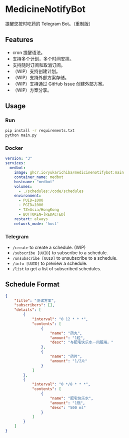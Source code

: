 # MedicineNotifyBot

提醒您按时吃药的 Telegram Bot。（重制版）

## Features

- cron 提醒语法。
- 支持多个计划，多个时间安排。
- 支持随时订阅和取消订阅。
- （WIP）支持创建计划。
- （WIP）支持外部方案存储。
- （WIP）支持通过 GitHub Issue 创建外部方案。
- （WIP）方案分享。

## Usage

### Run

```bash
pip install -r requirements.txt
python main.py
```

### Docker

```yaml
version: "3"
services:
  medbot:
    image: ghcr.io/yukarichiba/medicinenotifybot:main
    container_name: medbot
    hostname: "medbot"
    volumes:
      - ./schedules:/code/schedules
    environment:
      - PUID=1000
      - PGID=1000
      - TZ=Asia/HongKong
      - BOTTOKEN=[REDACTED]
    restart: always
    network_mode: 'host'
```

### Telegram

- `/create` to create a schedule. (WIP)
- `/subscribe [UUID]` to subscribe to a schedule.
- `/unsubscribe [UUID]` to unsubscribe to a schedule.
- `/info [UUID]` to preview a schedule.
- `/list` to get a list of subscribed schedules.

## Schedule Format

```json
{
    "title": "测试方案",
    "subscribers": [],
    "details": [
        {
            "interval": "0 12 * * *",
            "contents": [
                {
                    "name": "药丸",
                    "amount": "1粒",
                    "desc": "与肥宅快乐水一同服用。"
                },
                {
                    "name": "药片",
                    "amount": "1/2片"
                }
            ]
        },
        {
            "interval": "0 */8 * * *",
            "contents": [
                {
                    "name": "肥宅快乐水",
                    "amount": "1瓶",
                    "desc": "500 ml"
                }
            ]
        }
    ]
}
```